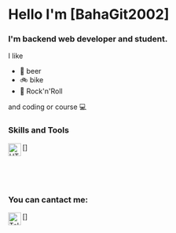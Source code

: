 # Hello I'm [BahaGit2002]
### I'm backend web developer and student.

I like
- :beer: beer
- :bike: bike
- :metal: Rock'n'Roll

and coding or course :computer:

### Skills and Tools

[<img align="left" alt="HTML5" width="26px" src="https://raw.githubusercontent.com/github/
explore/80688e429a7d4ef2fca1e82350fe8e3517d3494d/topics/html/html.png" />]

<br/>
<br/>
<br/>

### You can cantact me:

[<img align="left" alt="Telegram" width="26px" src="https://upload.wikimedia.org/wikipedia/commons/thumb/8/82/Telegram_logo.svg/2048px-Telegram_logo.svg.png" />]
